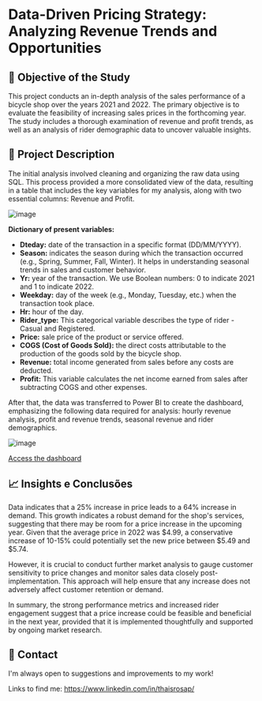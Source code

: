 # Data-Driven Pricing Strategy: Analyzing Revenue Trends and Opportunities

## 📌 Objective of the Study
This project conducts an in-depth analysis of the sales performance of a bicycle shop over the years 2021 and 2022. The primary objective is to evaluate the feasibility of increasing sales prices in the forthcoming year. The study includes a thorough examination of revenue and profit trends, as well as an analysis of rider demographic data to uncover valuable insights.

## 💼 Project Description

The initial analysis involved cleaning and organizing the raw data using SQL. This process provided a more consolidated view of the data, resulting in a table that includes the key variables for my analysis, along with two essential columns: Revenue and Profit.

![image](https://github.com/user-attachments/assets/0061b416-4c0d-411e-a683-cab3d00ffb2b)


**Dictionary of present variables:**
- __Dteday:__ date of the transaction in a specific format (DD/MM/YYYY). 
- __Season:__ indicates the season during which the transaction occurred (e.g., Spring, Summer, Fall, Winter). It helps in understanding seasonal trends in sales and customer behavior.
- __Yr:__ year of the transaction. We use Boolean numbers: 0 to indicate 2021 and 1 to indicate 2022.
- __Weekday:__ day of the week (e.g., Monday, Tuesday, etc.) when the transaction took place. 
- __Hr:__  hour of the day.
- __Rider_type:__ This categorical variable describes the type of rider - Casual and Registered.
- __Price:__ sale price of the product or service offered. 
- __COGS (Cost of Goods Sold):__ the direct costs attributable to the production of the goods sold by the bicycle shop. 
- __Revenue:__ total income generated from sales before any costs are deducted.
- __Profit:__ This variable calculates the net income earned from sales after subtracting COGS and other expenses.

After that, the data was transferred to Power BI to create the dashboard, emphasizing the following data required for analysis: hourly revenue analysis, profit and revenue trends, seasonal revenue and rider demographics.

![image](https://github.com/user-attachments/assets/5d9b9c19-aca5-4e8f-b379-0dccaf0101b8)

[Access the dashboard](https://app.powerbi.com/view?r=eyJrIjoiNmU2YTAxODUtN2MzZi00NjhlLTg0ZjItNTkzMjBkYzFhYzBiIiwidCI6IjMzOTVmYTlmLWM4YjUtNDYwMy05MWRhLTA0ZjM2MWFjNGVlNiIsImMiOjR9)

  
## 📈 Insights e Conclusões

Data indicates that a 25% increase in price leads to a 64% increase in demand. This growth indicates a robust demand for the shop's services, suggesting that there may be room for a price increase in the upcoming year. Given that the average price in 2022 was $4.99, a conservative increase of 10-15% could potentially set the new price between $5.49 and $5.74. 

However, it is crucial to conduct further market analysis to gauge customer sensitivity to price changes and monitor sales data closely post-implementation. This approach will help ensure that any increase does not adversely affect customer retention or demand.

In summary, the strong performance metrics and increased rider engagement suggest that a price increase could be feasible and beneficial in the next year, provided that it is implemented thoughtfully and supported by ongoing market research.

## 🚧 Contact
I'm always open to suggestions and improvements to my work!

Links to find me:
https://www.linkedin.com/in/thaisrosap/

